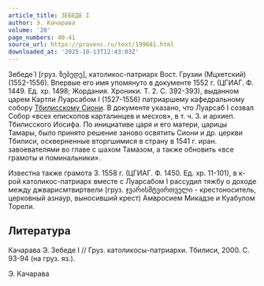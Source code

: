 ```yaml
---
article_title: ЗЕБЕДЕ I
author: Э. Качарава
volume: '20'
page_numbers: 40-41
source_url: https://pravenc.ru/text/199681.html
downloaded_at: '2025-10-13T12:43:03Z'
---
```


Зебеде́ Ι [груз. ზებედე], католикос-патриарх Вост. Грузии (Мцхетский) (1552-1556). Впервые его имя упомянуто в документе 1552 г. (ЦГИАГ. Ф. 1449. Ед. хр. 1498; Жордания. Хроники. Т. 2. С. 392-393), выданном царем Картли Луарсабом I (1527-1556) патриаршему кафедральному собору [Тбилисскому Сиони](<https://pravenc.ru/text/Тбилисскому Сиони.html>). В документе указано, что Луарсаб I созвал Собор «всех епископов карталинцев и месхов», в т. ч. З. и архиеп. Тбилисского Иосифа. По инициативе царя и его матери, царицы Тамары, было принято решение заново освятить Сиони и др. церкви Тбилиси, оскверненные вторгшимися в страну в 1541 г. иран. завоевателями во главе с шахом Тамазом, а также обновить «все грамоты и поминальники».

Известна также грамота З. 1558 г. (ЦГИАГ. Ф. 1450. Ед. хр. 11-101), в к-рой католикос-патриарх вместе с Луарсабом I рассудил тяжбу о доходе между джварисмтвиртвели (груз. ჯვარისმტვირთველი - крестоноситель, церковный азнаур, выносивший крест) Амвросием Микадзе и Куабулом Торели.

## Литература

Качарава Э. Зебеде I // Груз. католикосы-патриархи. Тбилиси, 2000. С. 93-94 (на груз. яз.).

Э. Качарава
